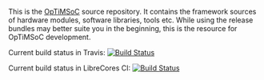 This is the [OpTiMSoC](http://www.optimsoc.org) source repository. It
contains the framework sources of hardware modules, software
libraries, tools etc. While using the release bundles may better suite
you in the beginning, this is the resource for OpTiMSoC development.

Current build status in Travis: [![Build Status](https://travis-ci.org/optimsoc/sources.svg?branch=master)](https://travis-ci.org/optimsoc/sources)

Current build status in LibreCores CI: [![Build Status](https://ci.librecores.org/buildStatus/icon?job=Projects/OpTiMSoC/sources/master)](https://ci.librecores.org/job/Projects/job/OpTiMSoC/job/sources/job/master/)
